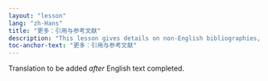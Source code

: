 ```yaml
---
layout: "lesson"
lang: "zh-Hans"
title: "更多：引用与参考文献"
description: "This lesson gives details on non-English bibliographies, how to make references into hyperlinks, and highlights the main differences between BibTeX styles."
toc-anchor-text: "更多：引用与参考文献"
---
```


Translation to be added _after_ English text completed.
